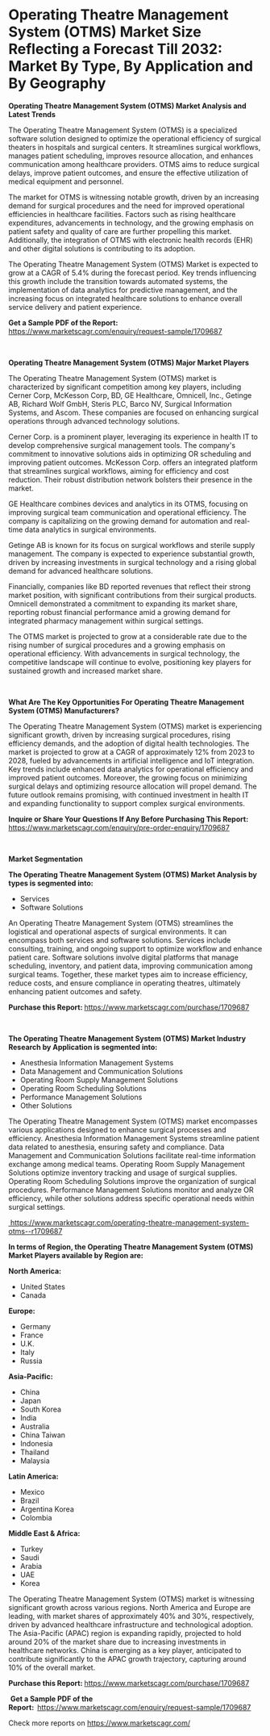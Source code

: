 <p><h1>Operating Theatre Management System (OTMS) Market Size Reflecting a Forecast Till 2032: Market By Type, By Application and By Geography</h1></p><p><strong>Operating Theatre Management System (OTMS) Market Analysis and Latest Trends</strong></p>
<p><p>The Operating Theatre Management System (OTMS) is a specialized software solution designed to optimize the operational efficiency of surgical theaters in hospitals and surgical centers. It streamlines surgical workflows, manages patient scheduling, improves resource allocation, and enhances communication among healthcare providers. OTMS aims to reduce surgical delays, improve patient outcomes, and ensure the effective utilization of medical equipment and personnel.</p><p>The market for OTMS is witnessing notable growth, driven by an increasing demand for surgical procedures and the need for improved operational efficiencies in healthcare facilities. Factors such as rising healthcare expenditures, advancements in technology, and the growing emphasis on patient safety and quality of care are further propelling this market. Additionally, the integration of OTMS with electronic health records (EHR) and other digital solutions is contributing to its adoption.</p><p>The Operating Theatre Management System (OTMS) Market is expected to grow at a CAGR of 5.4% during the forecast period. Key trends influencing this growth include the transition towards automated systems, the implementation of data analytics for predictive management, and the increasing focus on integrated healthcare solutions to enhance overall service delivery and patient experience.</p></p>
<p><strong>Get a Sample PDF of the Report:&nbsp;</strong> <a href="https://www.marketscagr.com/enquiry/request-sample/1709687?utm_campaign=2014&utm_medium=2&utm_source=Github&utm_content=ia&utm_term=10012025&utm_id=operating-theatre-management-system-otms">https://www.marketscagr.com/enquiry/request-sample/1709687</a></p>
<p>&nbsp;</p>
<p><strong>Operating Theatre Management System (OTMS) Major Market Players</strong></p>
<p><p>The Operating Theatre Management System (OTMS) market is characterized by significant competition among key players, including Cerner Corp, McKesson Corp, BD, GE Healthcare, Omnicell, Inc., Getinge AB, Richard Wolf GmbH, Steris PLC, Barco NV, Surgical Information Systems, and Ascom. These companies are focused on enhancing surgical operations through advanced technology solutions.</p><p>Cerner Corp. is a prominent player, leveraging its experience in health IT to develop comprehensive surgical management tools. The company's commitment to innovative solutions aids in optimizing OR scheduling and improving patient outcomes. McKesson Corp. offers an integrated platform that streamlines surgical workflows, aiming for efficiency and cost reduction. Their robust distribution network bolsters their presence in the market.</p><p>GE Healthcare combines devices and analytics in its OTMS, focusing on improving surgical team communication and operational efficiency. The company is capitalizing on the growing demand for automation and real-time data analytics in surgical environments.</p><p>Getinge AB is known for its focus on surgical workflows and sterile supply management. The company is expected to experience substantial growth, driven by increasing investments in surgical technology and a rising global demand for advanced healthcare solutions.</p><p>Financially, companies like BD reported revenues that reflect their strong market position, with significant contributions from their surgical products. Omnicell demonstrated a commitment to expanding its market share, reporting robust financial performance amid a growing demand for integrated pharmacy management within surgical settings.</p><p>The OTMS market is projected to grow at a considerable rate due to the rising number of surgical procedures and a growing emphasis on operational efficiency. With advancements in surgical technology, the competitive landscape will continue to evolve, positioning key players for sustained growth and increased market share.</p></p>
<p>&nbsp;</p>
<p><strong>What Are The Key Opportunities For Operating Theatre Management System (OTMS) Manufacturers?</strong></p>
<p><p>The Operating Theatre Management System (OTMS) market is experiencing significant growth, driven by increasing surgical procedures, rising efficiency demands, and the adoption of digital health technologies. The market is projected to grow at a CAGR of approximately 12% from 2023 to 2028, fueled by advancements in artificial intelligence and IoT integration. Key trends include enhanced data analytics for operational efficiency and improved patient outcomes. Moreover, the growing focus on minimizing surgical delays and optimizing resource allocation will propel demand. The future outlook remains promising, with continued investment in health IT and expanding functionality to support complex surgical environments.</p></p>
<p><strong>Inquire or Share Your Questions If Any Before Purchasing This Report:</strong> <a href="https://www.marketscagr.com/enquiry/pre-order-enquiry/1709687?utm_campaign=2014&utm_medium=2&utm_source=Github&utm_content=ia&utm_term=10012025&utm_id=operating-theatre-management-system-otms">https://www.marketscagr.com/enquiry/pre-order-enquiry/1709687</a></p>
<p>&nbsp;</p>
<p><strong>Market Segmentation</strong></p>
<p><strong>The Operating Theatre Management System (OTMS) Market Analysis by types is segmented into:</strong></p>
<p><ul><li>Services</li><li>Software Solutions</li></ul></p>
<p><p>An Operating Theatre Management System (OTMS) streamlines the logistical and operational aspects of surgical environments. It can encompass both services and software solutions. Services include consulting, training, and ongoing support to optimize workflow and enhance patient care. Software solutions involve digital platforms that manage scheduling, inventory, and patient data, improving communication among surgical teams. Together, these market types aim to increase efficiency, reduce costs, and ensure compliance in operating theatres, ultimately enhancing patient outcomes and safety.</p></p>
<p><strong>Purchase this Report:&nbsp;</strong><a href="https://www.marketscagr.com/purchase/1709687?utm_campaign=2014&utm_medium=2&utm_source=Github&utm_content=ia&utm_term=10012025&utm_id=operating-theatre-management-system-otms">https://www.marketscagr.com/purchase/1709687</a></p>
<p>&nbsp;</p>
<p><strong>The Operating Theatre Management System (OTMS) Market Industry Research by Application is segmented into:</strong></p>
<p><ul><li>Anesthesia Information Management Systems</li><li>Data Management and Communication Solutions</li><li>Operating Room Supply Management Solutions</li><li>Operating Room Scheduling Solutions</li><li>Performance Management Solutions</li><li>Other Solutions</li></ul></p>
<p><p>The Operating Theatre Management System (OTMS) market encompasses various applications designed to enhance surgical processes and efficiency. Anesthesia Information Management Systems streamline patient data related to anesthesia, ensuring safety and compliance. Data Management and Communication Solutions facilitate real-time information exchange among medical teams. Operating Room Supply Management Solutions optimize inventory tracking and usage of surgical supplies. Operating Room Scheduling Solutions improve the organization of surgical procedures. Performance Management Solutions monitor and analyze OR efficiency, while other solutions address specific operational needs within surgical settings.</p></p>
<p><a href="https://www.marketscagr.com/operating-theatre-management-system-otms--r1709687?utm_campaign=2014&utm_medium=2&utm_source=Github&utm_content=ia&utm_term=10012025&utm_id=operating-theatre-management-system-otms">&nbsp;https://www.marketscagr.com/operating-theatre-management-system-otms--r1709687</a></p>
<p><strong>In terms of Region, the Operating Theatre Management System (OTMS) Market Players available by Region are:</strong></p>
<p>
    <p> <strong> North America: </strong>
        <ul>
            <li>United States</li>
            <li>Canada</li>
        </ul>
        </p> 
    <p> <strong> Europe: </strong>
        <ul>
            <li>Germany</li>
            <li>France</li>
            <li>U.K.</li>
            <li>Italy</li>
            <li>Russia</li>
        </ul>
        </p> 
    <p> <strong> Asia-Pacific: </strong>
        <ul>
            <li>China</li>
            <li>Japan</li>
            <li>South Korea</li>
            <li>India</li>
            <li>Australia</li>
            <li>China Taiwan</li>
            <li>Indonesia</li>
            <li>Thailand</li>
            <li>Malaysia</li>
        </ul>
        </p> 
    <p> <strong> Latin America: </strong>
        <ul>
            <li>Mexico</li>
            <li>Brazil</li>
            <li>Argentina Korea</li>
            <li>Colombia</li>
        </ul>
        </p> 
    <p> <strong> Middle East & Africa: </strong>
        <ul>
            <li>Turkey</li>
            <li>Saudi</li>
            <li>Arabia</li>
            <li>UAE</li>
            <li>Korea</li>
        </ul>
    </p>
    </p>
<p><p>The Operating Theatre Management System (OTMS) market is witnessing significant growth across various regions. North America and Europe are leading, with market shares of approximately 40% and 30%, respectively, driven by advanced healthcare infrastructure and technological adoption. The Asia-Pacific (APAC) region is expanding rapidly, projected to hold around 20% of the market share due to increasing investments in healthcare networks. China is emerging as a key player, anticipated to contribute significantly to the APAC growth trajectory, capturing around 10% of the overall market.</p></p>
<p><strong>Purchase this Report: </strong><a href="https://www.marketscagr.com/purchase/1709687?utm_campaign=2014&utm_medium=2&utm_source=Github&utm_content=ia&utm_term=10012025&utm_id=operating-theatre-management-system-otms">https://www.marketscagr.com/purchase/1709687</a></p>
<p>&nbsp;<strong>Get a Sample PDF of the Report:&nbsp;&nbsp;</strong><a href="https://www.marketscagr.com/enquiry/request-sample/1709687?utm_campaign=2014&utm_medium=2&utm_source=Github&utm_content=ia&utm_term=10012025&utm_id=operating-theatre-management-system-otms">https://www.marketscagr.com/enquiry/request-sample/1709687</a></p>
<p><strong></strong></p>
<p>Check more reports on <a href="https://www.marketscagr.com/?utm_campaign=2014&utm_medium=2&utm_source=Github&utm_content=ia&utm_term=10012025&utm_id=operating-theatre-management-system-otms">https://www.marketscagr.com/</a></p>